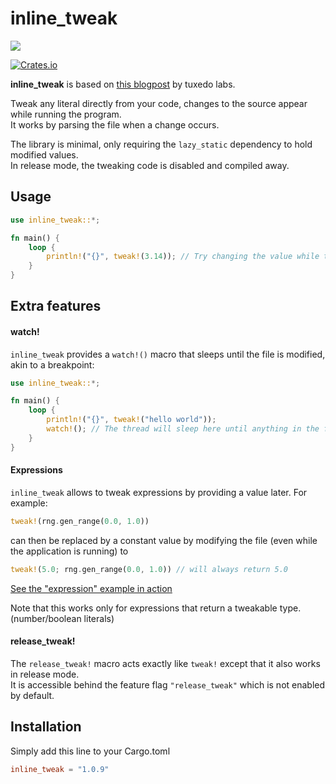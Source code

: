 # inline_tweak

![](https://i.imgur.com/DZrg910.gif)

[![Crates.io](https://img.shields.io/crates/v/inline_tweak.svg)](https://crates.io/crates/inline_tweak)

**inline_tweak** is based on [this blogpost](http://blog.tuxedolabs.com/2018/03/13/hot-reloading-hardcoded-parameters.html)
by tuxedo labs.  

Tweak any literal directly from your code, changes to the source appear while running the program.  
It works by parsing the file when a change occurs.  

The library is minimal, only requiring the `lazy_static` dependency to hold modified values.  
In release mode, the tweaking code is disabled and compiled away.  

## Usage

```rust
use inline_tweak::*;

fn main() {
    loop {
        println!("{}", tweak!(3.14)); // Try changing the value while the application is running
    }
}
```

## Extra features

#### watch!

`inline_tweak` provides a `watch!()` macro that sleeps until the file is modified, akin to a breakpoint:
```rust
use inline_tweak::*;

fn main() {
    loop {
        println!("{}", tweak!("hello world"));
        watch!(); // The thread will sleep here until anything in the file changes
    }
}
```

#### Expressions

`inline_tweak` allows to tweak expressions by providing a value later.
For example:
```rust
tweak!(rng.gen_range(0.0, 1.0))
``` 

can then be replaced by a constant value by modifying the file (even while the application is running) to
```rust
tweak!(5.0; rng.gen_range(0.0, 1.0)) // will always return 5.0
```

[See the "expression" example in action](https://i.imgur.com/pSvLNlI.mp4)

Note that this works only for expressions that return a tweakable type. (number/boolean literals)

#### release_tweak!

The `release_tweak!` macro acts exactly like `tweak!` except that it also works in release mode.  
It is accessible behind the feature flag `"release_tweak"` which is not enabled by default.  

## Installation

Simply add this line to your Cargo.toml

```toml
inline_tweak = "1.0.9"
```
